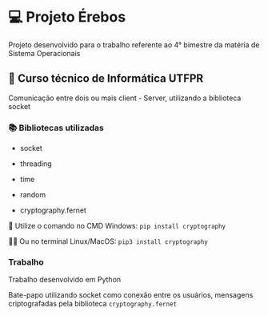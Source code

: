 # 💻 Projeto Érebos

Projeto desenvolvido para o trabalho referente ao 4° bimestre da matéria de Sistema Operacionais

## 📐 Curso técnico de Informática UTFPR

Comunicação entre dois ou mais client - Server, utilizando a biblioteca socket

###  📚 Bibliotecas utilizadas

- socket

- threading

- time

- random

- cryptography.fernet 

 🧩 Utilize o comando no CMD Windows: `pip install cryptography`

 🐧🍎 Ou no terminal Linux/MacOS: `pip3 install cryptography`

### Trabalho

 Trabalho desenvolvido em Python

  Bate-papo utilizando socket como conexão entre os usuários, mensagens criptografadas pela biblioteca `cryptography.fernet`